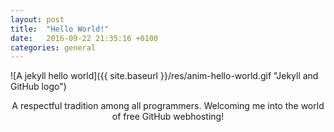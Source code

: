 ```yaml
---
layout: post
title:  "Hello World!"
date:   2016-09-22 21:35:16 +0100
categories: general
---
```

![A jekyll hello world]({{ site.baseurl }}/res/anim-hello-world.gif "Jekyll and GitHub logo")
<center>
  A respectful tradition among all programmers.
  Welcoming me into the world of free GitHub webhosting!
</center>
